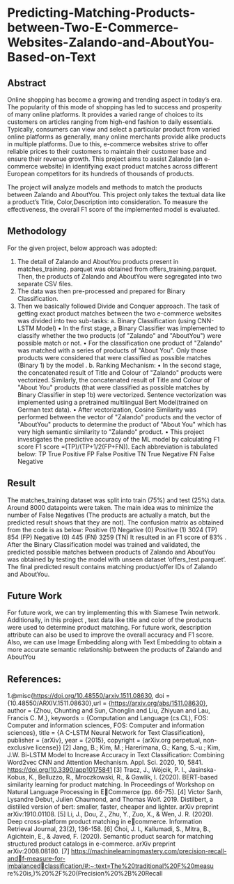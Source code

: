 # Predicting-Matching-Products-between-Two-E-Commerce-Websites-Zalando-and-AboutYou-Based-on-Text
## Abstract
Online shopping has become a growing and trending aspect in today’s era. The popularity of this mode of shopping has led to success and prosperity of many online platforms. It provides a varied range of choices to its customers on articles ranging from high-end fashion to daily essentials. Typically, consumers can view and select a particular product from varied online platforms as generally, many online merchants provide alike products in multiple platforms. Due to this, e-commerce websites strive to offer reliable prices to their customers to maintain their customer base and ensure their revenue growth. This project aims to assist Zalando (an e-commerce website) in identifying exact product matches across different European competitors for its hundreds of thousands of products.

The project will analyze models and methods to match the products between Zalando and AboutYou. This project only takes the textual data like a product’s Title, Color,Description into consideration. To measure the effectiveness, the overall F1 score of the implemented model is evaluated.

## Methodology
For the given project, below approach was adopted:
1. The detail of Zalando and AboutYou products present in matches_training. parquet was obtained from offers_training.parquet. Then, the products of Zalando and AboutYou were segregated into two separate CSV files.
2. The data was then pre-processed and prepared for Binary Classification.
3. Then we basically followed Divide and Conquer approach. The task of getting exact product matches between the two e-commerce websites was divided into two 
sub-tasks:
a. Binary Classification (using CNN-LSTM Model)
• In the first stage, a Binary Classifier was implemented to classify whether the two products (of "Zalando" and "AboutYou") were possible match or not.
• For the classification one product of "Zalando" was matched with a series of products of "About You". Only those products were considered that were classified as possible matches (Binary 1) by the model .
b. Ranking Mechanism:
• In the second stage, the concatenated result of Title and Colour of "Zalando" products were vectorized. Similarly, the 
concatenated result of Title and Colour of "About You" products (that were classified as possible matches by Binary Classifier in step 1b) were vectorized. Sentence 
vectorization was implemented using a pretrained multilingual Bert Model(trained on German text data).
• After vectorization, Cosine Similarity was performed between the vector of "Zalando" products and the vector of "AboutYou" products to determine the product of "About You" which has very high semantic similarity to "Zalando" product.
• This project investigates the predictive accuracy of the ML model by calculating F1 score 
F1 score =(TP)/(TP+1/2(FP+FN)).
Each abbreviation is tabulated below:
TP True Positive
FP False Positive
TN True Negative
FN False Negative

## Result
The matches_training dataset was split into train (75%) and test (25%) data. Around 8000 datapoints were taken. The main idea was to minimize the number of False Negatives (The products are actually a match, but the predicted result shows that they are not). The confusion matrix as obtained from the code is as below:
Positive (1) Negative (0)
Positive (1) 3024 (TP) 854 (FP)
Negative (0) 445 (FN) 3259 (TN)
It resulted in an F1 score of 83% . After the Binary Classification model was trained and validated, the predicted possible matches between products of Zalando and AboutYou was obtained by testing the model with unseen dataset ‘offers_test.parquet’. The final predicted result contains matching product/offer IDs of Zalando and AboutYou.

## Future Work
For future work, we can try implementing this with Siamese Twin network. Additionally, in this project , text data like title and color of the products were used to 
determine product matching. For future work, description attribute can also be used to improve the overall accuracy and F1 score. Also, we can use Image Embedding along with Text Embedding to obtain a more accurate semantic relationship between the products of Zalando and AboutYou

## References:
1.@misc{https://doi.org/10.48550/arxiv.1511.08630, doi = 
{10.48550/ARXIV.1511.08630},url = 
{https://arxiv.org/abs/1511.08630}, author = {Zhou, 
Chunting and Sun, Chonglin and Liu, Zhiyuan and Lau, 
Francis C. M.}, keywords = {Computation and Language 
(cs.CL), FOS: Computer and information sciences, FOS: 
Computer and information sciences}, title = {A C-LSTM 
Neural Network for Text Classification}, publisher = 
{arXiv}, year = {2015}, copyright = {arXiv.org perpetual, 
non-exclusive license}}
[2] Jang, B.; Kim, M.; Harerimana, G.; Kang, S.-u.; Kim, J.W. 
Bi-LSTM Model to Increase Accuracy in Text 
Classification: Combining Word2vec CNN and Attention 
Mechanism. Appl. Sci. 2020, 10, 5841. 
https://doi.org/10.3390/app10175841
[3] Tracz, J., Wójcik, P. I., Jasinska-Kobus, K., Belluzzo, R., 
Mroczkowski, R., & Gawlik, I. (2020). BERT-based 
similarity learning for product matching. In Proceedings of 
Workshop on Natural Language Processing in ECommerce (pp. 66-75).
[4] Victor Sanh, Lysandre Debut, Julien Chaumond, and 
Thomas Wolf. 2019. Distilbert, a distilled version of bert: 
smaller, faster, cheaper and lighter. arXiv preprint 
arXiv:1910.01108.
[5] Li, J., Dou, Z., Zhu, Y., Zuo, X., & Wen, J. R. (2020). Deep 
cross-platform product matching in ecommerce. Information Retrieval Journal, 23(2), 136-158.
[6] Choi, J. I., Kallumadi, S., Mitra, B., Agichtein, E., & Javed, 
F. (2020). Semantic product search for matching structured 
product catalogs in e-commerce. arXiv preprint 
arXiv:2008.08180.
[7] https://machinelearningmastery.com/precision-recall-andf-measure-for-imbalancedclassification/#:~:text=The%20traditional%20F%20measu
re%20is,)%20%2F%20(Precision%20%2B%20Recall
